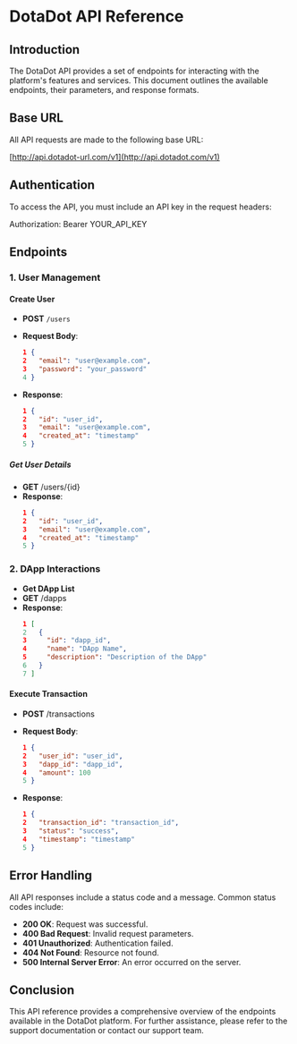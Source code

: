 # DotaDot API Reference

## Introduction

The DotaDot API provides a set of endpoints for interacting with the platform's features and services. This document outlines the available endpoints, their parameters, and response formats.

## Base URL

All API requests are made to the following base URL:

[http://api.dotadot-url.com/v1](http://api.dotadot.com/v1) 


## Authentication

To access the API, you must include an API key in the request headers:

Authorization: Bearer YOUR_API_KEY


## Endpoints

### 1. User Management

#### Create User

- **POST** `/users`
- **Request Body**:
  ```json
  1 {
  2   "email": "user@example.com",
  3   "password": "your_password"
  4 }
  ```

- **Response**:
  ```json
  1 {
  2   "id": "user_id",
  3   "email": "user@example.com",
  4   "created_at": "timestamp"
  5 }
  ```
  
##### Get User Details
- **GET** /users/{id}
- **Response**:
  ```json
  1 {
  2   "id": "user_id",
  3   "email": "user@example.com",
  4   "created_at": "timestamp"
  5 }
  ```
  
### 2. DApp Interactions
- **Get DApp List**
- **GET** /dapps
- **Response**:
  ```json
  1 [
  2   {
  3     "id": "dapp_id",
  4     "name": "DApp Name",
  5     "description": "Description of the DApp"
  6   }
  7 ]
  ```

#### Execute Transaction
- **POST** /transactions
- **Request Body**:
  ```json
  1 {
  2   "user_id": "user_id",
  3   "dapp_id": "dapp_id",
  4   "amount": 100
  5 }
  ```
  
- **Response**:
  ```json
  1 {
  2   "transaction_id": "transaction_id",
  3   "status": "success",
  4   "timestamp": "timestamp"
  5 }
  ```
  
## Error Handling
All API responses include a status code and a message. Common status codes include:

- **200 OK**: Request was successful.
- **400 Bad Request**: Invalid request parameters.
- **401 Unauthorized**: Authentication failed.
- **404 Not Found**: Resource not found.
- **500 Internal Server Error**: An error occurred on the server.

## Conclusion
This API reference provides a comprehensive overview of the endpoints available in the DotaDot platform. For further assistance, please refer to the support documentation or contact our support team.
